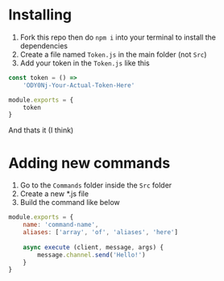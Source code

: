 # Installing

1. Fork this repo then do `npm i` into your terminal to install the dependencies
2. Create a file named `Token.js` in the main folder (not `Src`)
3. Add your token in the `Token.js` like this
```js
const token = () => 
    'ODY0Nj-Your-Actual-Token-Here'

module.exports = {
    token
}
```

And thats it (I think)

# Adding new commands

1. Go to the `Commands` folder inside the `Src` folder
2. Create a new *.js file
3. Build the command like below
```js
module.exports = {
    name: 'command-name',
    aliases: ['array', 'of', 'aliases', 'here']
    
    async execute (client, message, args) {
        message.channel.send('Hello!')
    }
}
```